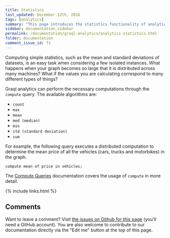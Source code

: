 ```yaml
---
title: Statistics
last_updated: December 12th, 2016
tags: [analytics]
summary: "This page introduces the statistics functionality of analytics."
sidebar: documentation_sidebar
permalink: /documentation/graql-analytics/analytics-statistics.html
folder: documentation
comment_issue_id: 71
---
```


Computing simple statistics, such as the mean and standard deviations of datasets, is an easy task when considering a few
isolated instances. What happens when your graph becomes so large that it is distributed across many machines? What
if the values you are calculating correspond to many different types of things? 

Graql analytics can perform the necessary computations through the `compute` query.  The available algorithms
are: 

*  `count`
*  `max`
*  `mean`
*  `med (median)`
*  `min`
*  `std (standard deviation)`
*  `sum`

For example, the following query executes a distributed computation to determine the mean price of all the vehicles (cars, trucks and motorbikes) in the graph. 

```
compute mean of price in vehicles;
```

The [Compute Queries](../graql/compute-queries.html) documentation covers the usage of `compute` in more detail.


{% include links.html %}

## Comments
Want to leave a comment? Visit <a href="https://github.com/graknlabs/docs/issues/71" target="_blank">the issues on Github for this page</a> (you'll need a GitHub account). You are also welcome to contribute to our documentation directly via the "Edit me" button at the top of this page.
